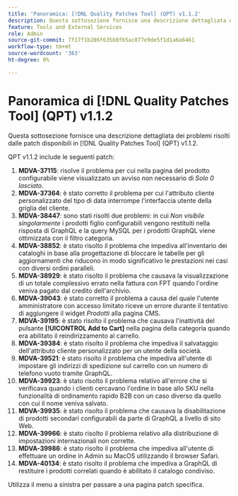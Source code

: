 ```yaml
---
title: 'Panoramica: [!DNL Quality Patches Tool] (QPT) v1.1.2'
description: Questa sottosezione fornisce una descrizione dettagliata dei problemi risolti dalle patch disponibili in  [!DNL Quality Patches Tool] (QPT) v1.1.2.
feature: Tools and External Services
role: Admin
source-git-commit: 7f17f1b286f635b8f65ac877e9de5f1d1a6a6461
workflow-type: tm+mt
source-wordcount: '363'
ht-degree: 0%

---
```


# Panoramica di [!DNL Quality Patches Tool] (QPT) v1.1.2

Questa sottosezione fornisce una descrizione dettagliata dei problemi risolti dalle patch disponibili in [!DNL Quality Patches Tool] (QPT) v1.1.2.

QPT v1.1.2 include le seguenti patch:

1. **MDVA-37115**: risolve il problema per cui nella pagina del prodotto configurabile viene visualizzato un avviso non necessario di *Solo 0 lasciato*.
1. **MDVA-37364**: è stato corretto il problema per cui l&#39;attributo cliente personalizzato del tipo di data interrompe l&#39;interfaccia utente della griglia del cliente.
1. **MDVA-38447**: sono stati risolti due problemi: in cui *Non visibile singolarmente* i prodotti figlio configurabili vengono restituiti nella risposta di GraphQL e la query MySQL per i prodotti GraphQL viene ottimizzata con il filtro categoria.
1. **MDVA-38852**: è stato risolto il problema che impediva all&#39;inventario dei cataloghi in base alla progettazione di bloccare le tabelle per gli aggiornamenti che riducono in modo significativo le prestazioni nei casi con diversi ordini paralleli.
1. **MDVA-38929**: è stato risolto il problema che causava la visualizzazione di un totale complessivo errato nella fattura con FPT quando l&#39;ordine veniva pagato dal credito dell&#39;archivio.
1. **MDVA-39043**: è stato corretto il problema a causa del quale l&#39;utente amministratore con accesso limitato riceve un errore durante il tentativo di aggiungere il widget *Prodotti* alla pagina CMS.
1. **MDVA-39195**: è stato risolto il problema che causava l&#39;inattività del pulsante **[!UICONTROL Add to Cart]** nella pagina della categoria quando era abilitato il reindirizzamento al carrello.
1. **MDVA-39384**: è stato risolto il problema che impediva il salvataggio dell&#39;attributo cliente personalizzato per un utente della società.
1. **MDVA-39521**: è stato risolto il problema che impediva all&#39;utente di impostare gli indirizzi di spedizione sul carrello con un numero di telefono vuoto tramite GraphQL.
1. **MDVA-39923**: è stato risolto il problema relativo all&#39;errore che si verificava quando i clienti cercavano l&#39;ordine in base allo SKU nella funzionalità di ordinamento rapido B2B con un caso diverso da quello con cui il nome veniva salvato.
1. **MDVA-39935**: è stato risolto il problema che causava la disabilitazione di prodotti secondari configurabili da parte di GraphQL a livello di sito Web.
1. **MDVA-39966**: è stato risolto il problema relativo alla distribuzione di impostazioni internazionali non corrette.
1. **MDVA-39986**: è stato risolto il problema che impediva all&#39;utente di effettuare un ordine in Admin su MacOS utilizzando il browser Safari.
1. **MDVA-40134**: è stato risolto il problema che impediva a GraphQL di restituire i prodotti correlati quando è abilitato il catalogo condiviso.

Utilizza il menu a sinistra per passare a una pagina patch specifica.

